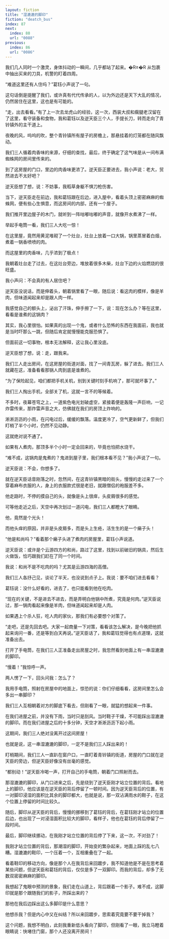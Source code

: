 ```yaml
---
layout: fiction
title: "湿漉漉的脚印"
fiction: "deatch_bus"
index: 87
next:
  index: 88
  url: "0088"
previous:
  index: 86
  url: "0086"
---
```

我们几人同时一个激灵，身体抖动的一瞬间，几乎都站了起来。�R≥�R 从包裹中抽出买来的刀具，机警的盯着四周。

“难道这里还有人住吗？”葛钰小声说了一句。

这句话倒是提醒了我们，或许真有代代传承的人，以为外边还是天下大乱的情况，仍然居住在这里，这也是有可能的。

“走，出去看看。”有了上一次去龙虎山的经验，这一次，西装大叔和瘸腿老汉留在了这里，看守装备和食物，我和葛钰以及逆天臣三个人，手提长刀，转而走向了青铃镇外的主干道上。

夜晚的风，呜呜的吹，整个青铃镇所有屋子的房檐上，那悬挂着的灯笼都在随风飘动。

我们三人循着肉香味的来源，仔细的查找，最后，终于确定了这气味是从一间布满蜘蛛网的房间里传来的。

到了这房屋的门口，里边的肉香味更浓了。逆天臣正要进去，我小声说：老大，贸然进去不太好吧？

逆天臣想了想，说：不妨事，我稻草身躯不惧刀枪伤害。

当下，逆天臣走在前边，我和葛钰跟在后边，进入屋中，看着头顶上密密麻麻的蜘蛛网，便有些心生惧意，而这房间的内部，还有一个屋子。

我们推开里边屋子的木门，就听到一阵咕嘟咕嘟的声音，就像开水煮沸了一样。

举起手电筒一看，我们三人大吃一惊！

在这里屋，竟然用黄泥堆砌了一个灶台，灶台上放着一口大锅，锅里蒸冒着白烟，煮着一锅香喷喷的肉。

而这屋里的肉香味，几乎浓到了极点！

我朝着灶台走了过去，在这灶台旁边，堆放着很多木柴，灶台下边的火焰燃烧的很旺盛。

我小声问：不会真的有人居住吧？

逆天臣没说话，而是伸着头，朝着锅里看了一眼，随后说：看这肉的模样，像是羊肉，但味道闻起来却是跟人肉一样。

我感觉自己的额头上，泌出了汗珠，伸手擦了一下，说：现在怎么办？等在这里，看看是谁煮的这锅肉？

其实，我心里很怕。如果真的出现一个鬼，或者什么恐怖的东西在我面前，我也就是当时吓那么一跳，但随后肯定就慢慢能克服恐惧了。

但面前这一切事物，根本无法解释，这让我心里没底。

逆天臣想了想，说：走，跟我来。

我们三人走出房间，在这房屋的街道对面，找了一间青瓦房，躲了进去。我们三人就藏在这，准备看看那锅人肉到底是谁煮的。

“为了保险起见，咱们都把手机关机，别到关键时刻手机响了，那可就坏事了。”

我们三人掏出手机，全部关了机，这就一言不的等候着。

不多时，夜幕苍穹之上，一道紫色电光划破虚空，紧接着便是轰隆一声巨响，一记炸雷传来，那炸雷声音之大，仿佛就在我们的房顶上炸响的。

淅淅沥沥的小雨，在闪电过后，缓缓的飘落。温度更冷了，空气更新鲜了，但我们盯梢了半个小时，仍然不见动静。

这就绝对说不通了。

如果有人煮肉，那顶多半个小时一定会回来的，毕竟也怕把水烧干。

“难不成，这锅肉是鬼煮的？鬼进到屋子里，我们根本看不见？”我小声说了一句。

逆天臣说：不会，你想多了。

就在逆天臣话音刚落之时，忽然间，在这青铃镇黑暗的街头，慢慢的走过来了一个穿着麻布衣服的人，身上的衣服款式很是老旧，就跟僧侣的袍服差不多。

他走路时，不停的摸自己的头，就像是头上很痒，头皮屑很多的感觉。

可等他走近之后，天空中再次划过一道闪电，我们三人都瞪大了眼睛。

他，竟然是个光头！

而他头痒的原因，并非是头皮屑多，而是头上生疮，活生生的是一个癞子头！

“他是和尚吗？”看着那个癞子头进了煮肉的房屋里，葛钰小声说道。

逆天臣说：或许是个云游四方的和尚，路过了这里，找到以前破旧的锅具，然后生火做饭，恰巧跟我们赶在了同一个时间。

我说：和尚不是不吃肉的吗？尤其是云游四海的高僧。

我们三人各抒己见，谈论了半天，也没说到点子上。我说：要不咱们进去看看？

葛钰说：没什么好看的，进去了，也只能看到他在吃肉。

“现在的关键，不是进去不进去，而是弄明白他锅中所煮，究竟是何肉。”逆天臣说过，那一锅肉看起来像是羊肉，但味道闻起来却是人肉。

如果遇上个杀人狂，吃人肉的家伙，那我们有必要想个对策了。

“走吧，还是先回去吧。大家一起商量一下对策，看看该怎么解决，是今晚把他抓起来询问一番，还是等到白天再说。”逆天臣话了，我和葛钰觉得也有点道理，这就准备出去。

打开了手电筒，在我们三人正准备走出房屋之时，我忽然看到地面上有一串湿漉漉的脚印。

“慢着！”我惊呼一声。

两人愣了一下，回头问我：怎么了？

我用手电筒，照射在房屋中的地面上，惊恐的说：你们仔细看看，这房间里怎么会多出一串脚印？

我们三人互相朝着对方的脚底下看去，但刚看了一眼，就猛的想起来一件事。

在我们进屋之前，并没有下雨，当时只是刮风。当时鞋子干燥，不可能踩出湿漉漉的脚印。而在我们进屋之后的十多分钟，天空才淅淅沥沥下起小雨。

这期间，我们三人绝对没离开过这间房屋！

也就是说，这一串湿漉漉的脚印，一定不是我们三人踩出来的！

盯梢期间，我们三人一直趴在窗户口，一直盯着青铃镇的街道，房屋的门口就在逆天臣的旁边，但逆天臣好像没有丝毫的感觉。

“都别动！”逆天臣冷喝一声，打开自己的手电筒，朝着门口照射而去。

那湿漉漉的脚印，从门口进来之后，先是绕到了逆天臣刚才站立位置的背后。看地上的脚印，他应该是在逆天臣的背后停留了一顿时间。因为逆天臣背后的位置，有一对脚印浸湿的面积比其余的脚印都大，也就是说，那一双沾满雨水的鞋子，在这个位置上停留的时间比较久。

随后，脚印从逆天臣的背后，慢慢的挪移到了葛钰的背后，在葛钰刚才站立的位置后边，也出现了一对浸湿面积比较大的脚印，看样子，他也在葛钰的背后停留了一段时间。

最后，脚印继续挪动，在我刚才站立位置的背后停了下来，这一次，不对劲了！

我刚才站立位置的背后，那潮湿的脚印，开始变的繁杂起来，地面上踩的乱七八糟。湿漉漉的鞋印，一个压着一个，互相重叠在了一起。

看着鞋印的移动方向，像是那个人在我背后来回踱步，我不知道他是不是在思考着某些问题，但逆天臣和葛钰的背后，仅仅是多了一双脚印。而我的背后，却多了无数双密密麻麻的脚印。

我想起了鬼眼中预测的景象，我们走在山道上，背后跟着一个影子。难不成，这脚印就是那个跟随我们的影子，所踩出来的？

那他在我后边踩出这么多脚印是什么意思？

他想杀我？但是内心中又在纠结？所以来回踱步，思索着究竟要不要干掉我？

这个问题，我想不明白，此刻我重新低头看向了脚印，但刚看了一眼，我立马瞪着眼睛说：快堵住门窗，那个人还没离开房间！